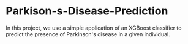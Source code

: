 # Parkison-s-Disease-Prediction
In this project, we use a simple application of an XGBoost classifier to predict the presence of Parkinson's disease in a given individual.
